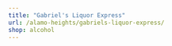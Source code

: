 ```yaml
---
title: "Gabriel's Liquor Express"
url: /alamo-heights/gabriels-liquor-express/
shop: alcohol
---
```

